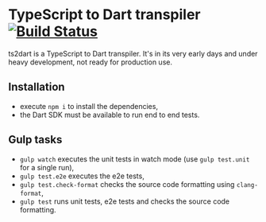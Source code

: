 # TypeScript to Dart transpiler [![Build Status](https://travis-ci.org/angular/ts2dart.svg?branch=master)](https://travis-ci.org/angular/ts2dart)


ts2dart is a TypeScript to Dart transpiler. It's in its very early days and under heavy development,
not ready for production use.

## Installation

- execute `npm i` to install the dependencies,
- the Dart SDK must be available to run end to end tests.

## Gulp tasks

- `gulp watch` executes the unit tests in watch mode (use `gulp test.unit` for a single run),
- `gulp test.e2e` executes the e2e tests,
- `gulp test.check-format` checks the source code formatting using `clang-format`,
- `gulp test` runs unit tests, e2e tests and checks the source code formatting.
